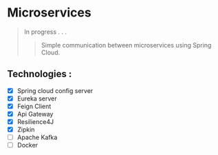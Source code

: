 # Microservices
> In progress . . .
>>Simple communication between microservices using Spring Cloud.
## Technologies :
- [x] Spring cloud config server
- [x] Eureka server
- [x] Feign Client
- [x] Api Gateway
- [x] Resilience4J
- [x] Zipkin
- [ ] Apache Kafka
- [ ] Docker

